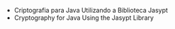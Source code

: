 - Criptografia para Java Utilizando a Biblioteca Jasypt
- Cryptography for Java Using the Jasypt Library
